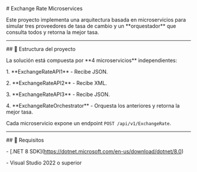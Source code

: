 \# Exchange Rate Microservices



Este proyecto implementa una arquitectura basada en microservicios para simular tres proveedores de tasa de cambio y un \*\*orquestador\*\* que consulta todos y retorna la mejor tasa.



---



\## 🧱 Estructura del proyecto



La solución está compuesta por \*\*4 microservicios\*\* independientes:



1\. \*\*ExchangeRateAPI1\*\* - Recibe JSON.

2\. \*\*ExchangeRateAPI2\*\* - Recibe XML.

3\. \*\*ExchangeRateAPI3\*\* - Recibe JSON.

4\. \*\*ExchangeRateOrchestrator\*\* - Orquesta los anteriores y retorna la mejor tasa.



Cada microservicio expone un endpoint `POST /api/v1/ExchangeRate`.



---



\## 🚀 Requisitos



\- \[.NET 8 SDK](https://dotnet.microsoft.com/en-us/download/dotnet/8.0)

\- Visual Studio 2022 o superior

